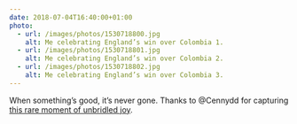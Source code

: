 ```yaml
---
date: 2018-07-04T16:40:00+01:00
photo:
  - url: /images/photos/1530718800.jpg
    alt: Me celebrating England’s win over Colombia 1.
  - url: /images/photos/1530718801.jpg
    alt: Me celebrating England’s win over Colombia 2.
  - url: /images/photos/1530718802.jpg
    alt: Me celebrating England’s win over Colombia 3.
---
```

When something’s good, it’s never gone. Thanks to @Cennydd for capturing [this rare moment of unbridled joy](https://www.bbc.co.uk/sport/football/44610244).
